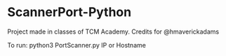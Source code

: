 # ScannerPort-Python
Project made in classes of TCM Academy. Credits for @hmaverickadams 

To run: 
python3 PortScanner.py IP or Hostname
